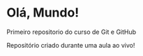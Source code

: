 # Olá, Mundo! 
 Primeiro repositorio do curso de Git e GitHub

 Repositório criado durante uma aula ao vivo!
